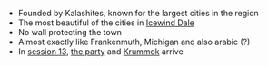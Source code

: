 - Founded by Kalashites, known for the largest cities in the region
- The most beautiful of the cities in [Icewind Dale](/pages/icewind-dale)
- No wall protecting the town
- Almost exactly like Frankenmuth, Michigan and also arabic (?)
- In [session 13](/pages/session-13), [the party](/pages/party) and [Krummok](/pages/krummok) arrive

